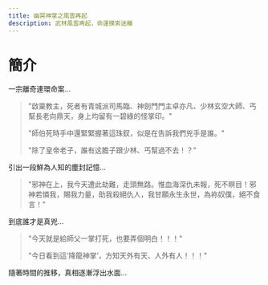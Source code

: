 ```yaml
---
title: 幽冥神掌之風雲再起
description: 武林風雲再起，命運撲索迷離
---
```


# 簡介

一宗離奇連環命案...

> "啟稟教主，死者有青城派司馬臨、神劍門門主卓亦凡、少林玄空大師、丐幫長老向鼎天，身上均留有一碧綠的怪掌印。"
>
> "師伯死時手中還緊緊握著這珠釵，似是在告訴我們兇手是誰。"
>
> "除了皇帝老子，誰有这膽子跟少林、丐幫過不去！？"

引出一段鮮為人知的塵封記憶...

> "邪神在上，我今天遭此劫難，走頭無路。惟血海深仇未報，死不瞑目！邪神若憐我，賜我力量，助我殺絕仇人，我甘願永生永世，為袮奴僕，絕不食言！"

到底誰才是真兇...

> "今天就是給師父一掌打死，也要弄個明白！！！"
>
> "今日看到這‘降龍神掌’，方知天外有天、人外有人！！！"

隨著時間的推移，真相逐漸浮出水面...


